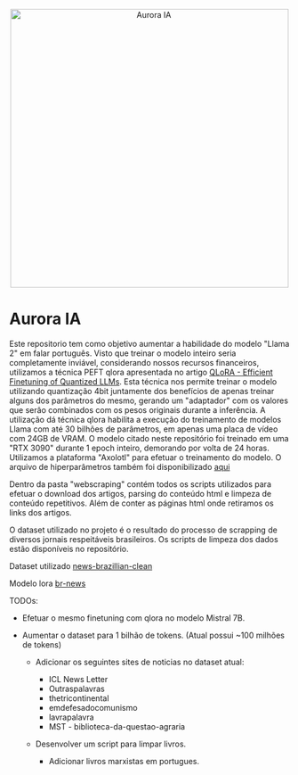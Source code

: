 <p align="center">
<img width="500px" alt="Aurora IA" src="https://i.redd.it/zkndu5kilmc31.png">
</p>

# Aurora IA 

Este repositorio tem como objetivo aumentar a habilidade do modelo "Llama 2" em falar português. Visto que treinar o modelo inteiro seria completamente inviável, considerando nossos recursos financeiros, utilizamos a técnica PEFT qlora apresentada no artigo <a href="https://arxiv.org/pdf/2305.14314.pdf">QLoRA - Efficient Finetuning of Quantized LLMs</a>. Esta técnica nos permite treinar o modelo utilizando quantização 4bit juntamente dos benefícios de apenas treinar alguns dos parâmetros do mesmo, gerando um "adaptador" com os valores que serâo combinados com os pesos originais durante a inferência.
A utilização dá técnica qlora habilita a execução do treinamento de modelos Llama com até 30 bilhões de parâmetros, em apenas uma placa de vídeo com 24GB de VRAM. O modelo citado neste repositório foi treinado em uma "RTX 3090" durante 1 epoch inteiro, demorando por volta de 24 horas. Utilizamos a plataforma "Axolotl" para efetuar o treinamento do modelo. O arquivo de hiperparâmetros também foi disponibilizado <a href="https://github.com/chuplares/aurora-br/blob/main/llama2-7b-comunism-br-pt-qlora.yml">aqui</a>

Dentro da pasta "webscraping" contém todos os scripts utilizados para efetuar o download dos artigos, parsing do conteúdo html e limpeza de conteúdo repetitivos. Além de conter as páginas html onde retiramos os links dos artigos.

O dataset utilizado no projeto é o resultado do processo de scrapping de diversos jornais respeitáveis brasileiros. Os scripts de limpeza dos dados estão disponíveis no repositório.

Dataset utilizado <a href="https://huggingface.co/datasets/chenuneris/news-brazillian-clean">news-brazillian-clean</a>

Modelo lora <a href="https://huggingface.co/chenuneris/br-news-prototype">br-news</a>

TODOs:

- Efetuar o mesmo finetuning com qlora no modelo Mistral 7B.

- Aumentar o dataset para 1 bilhão de tokens. (Atual possui ~100 milhões de tokens)

    - Adicionar os seguintes sites de noticias no dataset atual:
    
        - ICL News Letter
        - Outraspalavras
        - thetricontinental
        - emdefesadocomunismo
        - lavrapalavra
        - MST - biblioteca-da-questao-agraria
  
    - Desenvolver um script para limpar livros.
      - Adicionar livros marxistas em portugues.

